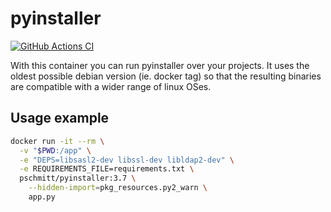 # pyinstaller

[![GitHub Actions CI](https://github.com/pschmitt/docker-pyinstaller/workflows/GitHub%20Actions%20CI/badge.svg)](https://github.com/pschmitt/docker-pyinstaller/actions?query=workflow%3A%22GitHub+Actions+CI%22)

With this container you can run pyinstaller over your projects. It uses the oldest possible debian version (ie. docker tag) so that the resulting binaries are compatible with a wider range of linux OSes.

## Usage example

```bash
docker run -it --rm \
  -v "$PWD:/app" \
  -e "DEPS=libsasl2-dev libssl-dev libldap2-dev" \
  -e REQUIREMENTS_FILE=requirements.txt \
  pschmitt/pyinstaller:3.7 \
    --hidden-import=pkg_resources.py2_warn \
    app.py
```
